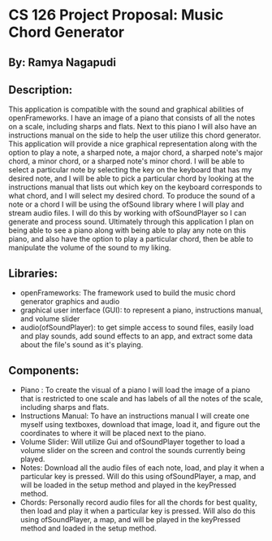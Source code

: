 # CS 126 Project Proposal: Music Chord Generator
## By: Ramya Nagapudi

## Description:
This application is compatible with the sound and graphical abilities of openFrameworks. I have an image of a piano that consists of all the notes on a scale, including sharps and flats. Next to this piano I will also have an instructions manual on the side to help the user utilize this chord generator. 
This application will provide a nice graphical representation along with the option to play a note, a sharped note, a major chord, a sharped note's major chord, a minor chord, or a sharped note's minor chord.
I will be able to select a particular note by selecting the key on the keyboard that has my desired note, and I will be able to pick a particular chord by looking at the instructions manual that lists out which key on the keyboard corresponds to what chord, and I will select my desired chord. 
To produce the sound of a note or a chord I will be using the ofSound library where I will play and stream audio files. I will do this by working with ofSoundPlayer so I can generate and process sound. 
Ultimately through this application I plan on being able to see a piano along with being able to play any note on this piano, and also have the option to play a particular chord, then be able to manipulate the volume of the sound to my liking. 

## Libraries:
* openFrameworks: The framework used to build the music chord generator graphics and audio
* graphical user interface (GUI): to represent a piano, instructions manual, and volume slider
* audio(ofSoundPlayer): to get simple access to sound files, easily load and play sounds, add sound effects to an app, and extract some data about the file's sound as it's playing.

## Components:
* Piano : To create the visual of a piano I will load the image of a piano that is restricted to one scale and has labels of all the notes of the scale, including sharps and flats. 
* Instructions Manual: To have an instructions manual I will create one myself using textboxes, download that image, load it, and figure out the coordinates to where it will be placed next to the piano. 
* Volume Slider: Will utilize Gui and ofSoundPlayer together to load a volume slider on the screen and control the sounds currently being played. 
* Notes: Download all the audio files of each note, load, and play it when a particular key is pressed. Will do this using ofSoundPlayer, a map, and will be loaded in the setup method and played in the keyPressed method.
* Chords: Personally record audio files for all the chords for best quality, then load and play it when a particular key is pressed. Will also do this using ofSoundPlayer, a map, and will be played in the keyPressed method and loaded in the setup method. 

